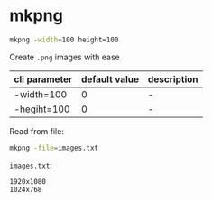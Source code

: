 # mkpng

```bash
mkpng -width=100 height=100
```

Create `.png` images with ease

| cli parameter | default value | description |
| ------------- | ------------- | ----------- |
| -width=100    | 0             | -           |
| -hegiht=100   | 0             | -           |


Read from file:
```bash
mkpng -file=images.txt
```

`images.txt`:
```
1920x1080
1024x768
```